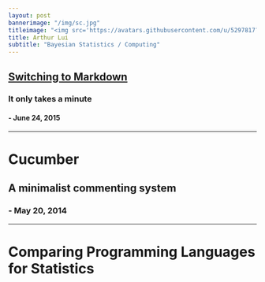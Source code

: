 ```yaml
---
layout: post
bannerimage: "/img/sc.jpg"
titleimage: "<img src='https://avatars.githubusercontent.com/u/5297817?v=3' style='width:200px; border-radius:50%'>"
title: Arthur Lui
subtitle: "Bayesian Statistics / Computing"
---
```

<link href="/css/home.css" rel="stylesheet">

##  [Switching to Markdown](/posts/markdown)
### It only takes a minute
#### - June 24, 2015

***

#   Cucumber
##  A minimalist commenting system
### - May 20, 2014

*** 

# Comparing Programming Languages for Statistics
